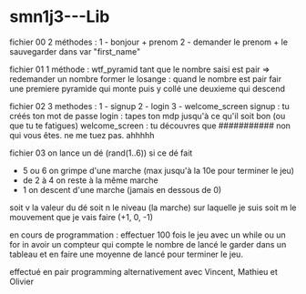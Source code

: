 # smn1j3---Lib


fichier 00
2 méthodes : 
  1 - bonjour + prenom
  2 - demander le prenom + le sauvegarder dans var "first_name"



fichier 01
1 méthode : wtf_pyramid
  tant que le nombre saisi est pair => redemander un nombre
former le losange :
  quand le nombre est pair fair une premiere pyramide qui monte
  puis y collé une deuxieme qui descend



fichier 02
3 methodes :
  1 - signup
  2 - login
  3 - welcome_screen
signup : tu créés ton mot de passe
login : tapes ton mdp jusqu'à ce qu'il soit bon (ou que tu te fatigues)
welcome_screen : tu découvres que ########### non qui vous êtes. ne me tuez pas. ahhhhh



fichier 03
on lance un dé (rand(1..6))
si ce dé fait
- 5 ou 6 on grimpe d'une marche (max jusqu'à la 10e pour terminer le jeu)
- de 2 à 4 on reste à la même marche
- 1 on descent d'une marche (jamais en dessous de 0)

soit v la valeur du dé
soit n le niveau (la marche) sur laquelle je suis
soit m le mouvement que je vais faire (+1, 0, -1)

en cours de programmation : 
effectuer 100 fois le jeu avec un while ou un for in
avoir un compteur qui compte le nombre de lancé
le garder dans un tableau et en faire une moyenne de lancé pour terminer le jeu.


effectué en pair programming alternativement avec Vincent, Mathieu et Olivier
